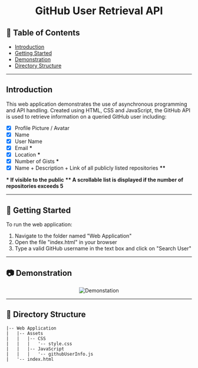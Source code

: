 <div align="center">
  <h1>GitHub User Retrieval API</h1>
</div>

<!-- Table of Contents -->

## :notebook_with_decorative_cover: Table of Contents

- [Introduction](#introduction)
- [Getting Started](#toolbox-getting-started)
- [Demonstration](#camera-screenshots)
- [Directory Structure](#file_folder-directory-structure)

---

<!-- Features -->

## Introduction

This web application demonstrates the use of asynchronous programming and API handling. Created using HTML, CSS and JavaScript, the GitHub API is used to retrieve information on a queried GitHub user including:

- [x] Profile Picture / Avatar
- [x] Name
- [x] User Name
- [x] Email **\***
- [x] Location **\***
- [x] Number of Gists **\***
- [x] Name + Description + Link of all publicly listed repositories **\*\***

**\* If visible to the public**
**\*\* A scrollable list is displayed if the number of repositories exceeds 5**

---

<!-- Getting Started -->

## :toolbox: Getting Started

To run the web application:

1. Navigate to the folder named "Web Application"
2. Open the file "index.html" in your browser
3. Type a valid GitHub username in the text box and click on "Search User"

---

<!-- System Design -->

## :camera: Demonstration

<div align="center"> 
    <img src="https://via.placeholder.com/500.png?text=Image+Coming+Soon" alt="Demonstation" />
</div>

---

<!-- Directory Structure -->

## :file_folder: Directory Structure

```
|-- Web Application
|   |-- Assets
|   |   |-- CSS
|   |   |   '-- style.css
|   |   |-- JavaScript
|   |   |   '-- githubUserInfo.js
|   '-- index.html
```
